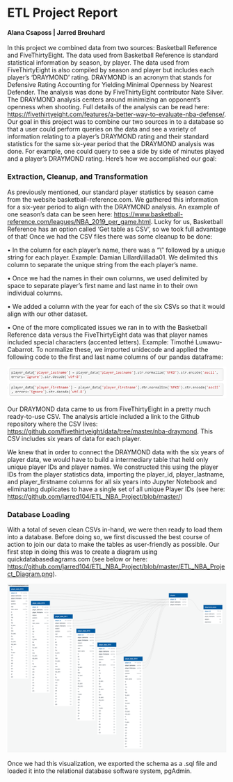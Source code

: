 # ETL Project Report

#### Alana Csaposs | Jarred Brouhard

In this project we combined data from two sources:  Basketball Reference and FiveThirtyEight.  The data used from Basketball Reference is standard statistical information by season, by player.  The data used from FiveThirtyEight is also compiled by season and player but includes each player’s ‘DRAYMOND’ rating.  DRAYMOND is an acronym that stands for Defensive Rating Accounting for Yielding Minimal Openness by Nearest Defender.  The analysis was done by FiveThirtyEight contributor Nate Silver.  The DRAYMOND analysis centers around minimizing an opponent’s openness when shooting.  Full details of the analysis can be read here:  https://fivethirtyeight.com/features/a-better-way-to-evaluate-nba-defense/.
Our goal in this project was to combine our two sources in to a database so that a user could perform queries on the data and see a variety of information relating to a player’s DRAYMOND rating and their standard statistics for the same six-year period that the DRAYMOND analysis was done.  For example, one could query to see a side by side of minutes played and a player’s DRAYMOND rating.  Here’s how we accomplished our goal:

### Extraction, Cleanup, and Transformation
As previously mentioned, our standard player statistics by season came from the website basketball-reference.com.  We gathered this information for a six-year period to align with the DRAYMOND analysis.  An example of one season’s data can be seen here:  https://www.basketball-reference.com/leagues/NBA_2019_per_game.html.  Lucky for us, Basketball Reference has an option called ‘Get table as CSV’, so we took full advantage of that!  Once we had the CSV files there was some cleanup to be done:

• In the column for each player’s name, there was a “\” followed by a unique string for each player.  Example:  Damian          Lillard\lillada01.  We delimited this column to separate the unique string from the each player’s name.

•	Once we had the names in their own columns, we used delimited by space to separate player’s first name and last name in to their own individual columns.

•	We added a column with the year for each of the six CSVs so that it would align with our other dataset.

•	One of the more complicated issues we ran in to with the Basketball Reference data versus the FiveThirtyEight data was that player names included special characters (accented letters).  Example:  Timothé Luwawu-Cabarrot.  To normalize these, we imported unidecode and applied the following code to the first and last name columns of our pandas dataframe:

![alt text](https://raw.githubusercontent.com/jarred104/ETL_NBA_Project/master/unidecode.png)
 
Our DRAYMOND data came to us from FiveThirtyEight in a pretty much ready-to-use CSV.  The analysis article included a link to the Github repository where the CSV lives:  https://github.com/fivethirtyeight/data/tree/master/nba-draymond.  This CSV includes six years of data for each player.

We knew that in order to connect the DRAYMOND data with the six years of player data, we would have to build a intermediary table that held only unique player IDs and player names. We constructed this using the player IDs from the player statistics data, importing the player_id, player_lastname, and player_firstname columns for all six years into Jupyter Notebook and eliminating duplicates to have a single set of all unique Player IDs (see here:  https://github.com/jarred104/ETL_NBA_Project/blob/master/)

### Database Loading
With a total of seven clean CSVs in-hand, we were then ready to load them into a database.  Before doing so, we first discussed the best course of action to join our data to make the tables as user-friendly as possible.  Our first step in doing this was to create a diagram using quickdatabasediagrams.com (see below or here:  https://github.com/jarred104/ETL_NBA_Project/blob/master/ETL_NBA_Project_Diagram.png).

![alt text](https://github.com/jarred104/ETL_NBA_Project/blob/master/ETL_NBA_Project_Diagram.png)
 
Once we had this visualization, we exported the schema as a .sql file and loaded it into the relational database software system, pgAdmin.  
